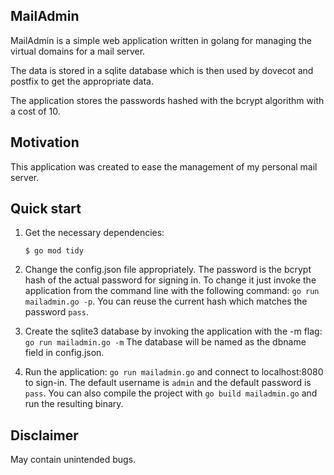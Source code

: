 ## MailAdmin

MailAdmin is a simple web application written in golang for managing
the virtual domains for a mail server.

The data is stored in a sqlite database which is then used by dovecot
and postfix to get the appropriate data.

The application stores the passwords hashed with the bcrypt algorithm
with a cost of 10.

## Motivation

This application was created to ease the management of my personal
mail server.

## Quick start

1. Get the necessary dependencies:

   ```
   $ go mod tidy
   ```

2. Change the config.json file appropriately. The password is the
   bcrypt hash of the actual password for signing in. To change it
   just invoke the application from the command line with the
   following command: ```go run mailadmin.go -p```. You can reuse the
   current hash which matches the password ```pass```.

3. Create the sqlite3 database by invoking the application with the -m
   flag: ```go run mailadmin.go -m``` The database will be named as
   the dbname field in config.json.

4. Run the application: ```go run mailadmin.go``` and connect to
   localhost:8080 to sign-in. The default username is ```admin``` and
   the default password is ```pass```. You can also compile the
   project with ```go build mailadmin.go``` and run the resulting
   binary.

## Disclaimer

May contain unintended bugs.
